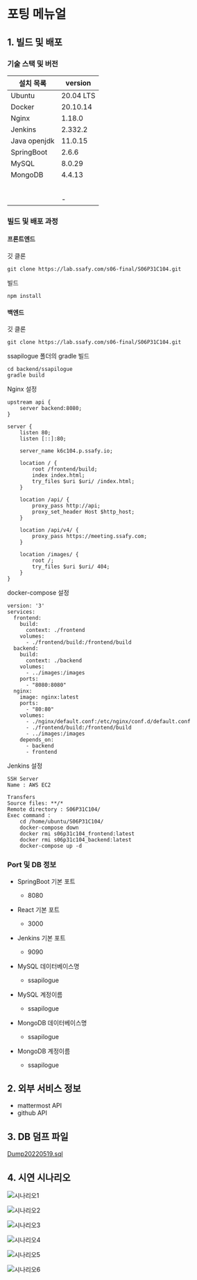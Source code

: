 # 포팅 메뉴얼

## 1. 빌드 및 배포

### 기술 스택 및 버전

| 설치 목록    | version   |
| ------------ | --------- |
| Ubuntu       | 20.04 LTS |
| Docker       | 20.10.14  |
| Nginx        | 1.18.0    |
| Jenkins      | 2.332.2   |
| Java openjdk | 11.0.15   |
| SpringBoot   | 2.6.6     |
| MySQL        | 8.0.29    |
| MongoDB      | 4.4.13    |
|              |           |
|              |           |
|              |           |
|              |           |
|              |           |
|              | -         |



### 빌드 및 배포 과정

#### 프론트엔드

깃 클론

```
git clone https://lab.ssafy.com/s06-final/S06P31C104.git
```



빌드

```
npm install
```



#### 백엔드

깃 클론

```
git clone https://lab.ssafy.com/s06-final/S06P31C104.git
```



ssapilogue 폴더의 gradle 빌드

```
cd backend/ssapilogue
gradle build
```



Nginx 설정

```
upstream api {
    server backend:8080;
}

server {
    listen 80;
    listen [::]:80;

    server_name k6c104.p.ssafy.io;

    location / {
        root /frontend/build;
        index index.html;
        try_files $uri $uri/ /index.html;
    }

    location /api/ {
        proxy_pass http://api;
        proxy_set_header Host $http_host;
    }

    location /api/v4/ {
        proxy_pass https://meeting.ssafy.com;
    }

    location /images/ {
        root /;
        try_files $uri $uri/ 404;
    }
}

```



docker-compose 설정

```
version: '3'
services:
  frontend:
    build:
      context: ./frontend
    volumes:
      - ./frontend/build:/frontend/build
  backend:
    build:
      context: ./backend
    volumes:
      - ../images:/images
    ports:
      - "8080:8080"
  nginx:
    image: nginx:latest
    ports:
      - "80:80"
    volumes:
      - ./nginx/default.conf:/etc/nginx/conf.d/default.conf
      - ./frontend/build:/frontend/build
      - ../images:/images
    depends_on:
      - backend
      - frontend
```



Jenkins 설정

```
SSH Server
Name : AWS EC2

Transfers
Source files: **/*
Remote directory : S06P31C104/
Exec command :
    cd /home/ubuntu/S06P31C104/
    docker-compose down
    docker rmi s06p31c104_frontend:latest
    docker rmi s06p31c104_backend:latest
    docker-compose up -d
```



### Port 및 DB 정보

- SpringBoot 기본 포트
  - 8080
- React 기본 포트
  - 3000
- Jenkins 기본 포트
  - 9090
- MySQL 데이터베이스명
  - ssapilogue
- MySQL 계정이름
  - ssapilogue
- MongoDB 데이터베이스명
  - ssapilogue

- MongoDB 계정이름
  - ssapilogue




## 2. 외부 서비스 정보

- mattermost API
- github API



## 3. DB 덤프 파일

 [Dump20220519.sql](Dump20220519.sql) 



## 4. 시연 시나리오

![시나리오1](README.assets/시나리오1.png)

![시나리오2](README.assets/시나리오2.png)

![시나리오3](README.assets/시나리오3.png)

![시나리오4](README.assets/시나리오4.png)

![시나리오5](README.assets/시나리오5.png)

![시나리오6](README.assets/시나리오6.png)
